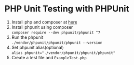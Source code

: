 # PHP Unit Testing with PHPUnit

1. Install php and composer at [here](https://phpunit.de)  
2. Install phpunit using composer  
`composer require --dev phpunit/phpunit ^7`  
3. Run the phpunit  
`./vendor/phpunit/phpunit/phpunit --version`  
4. Set phpunit alias(optional)  
`alias phpunit="./vendor/phpunit/phpunit/phpunit"`  
5. Create a test file and  `ExampleTest.php`  